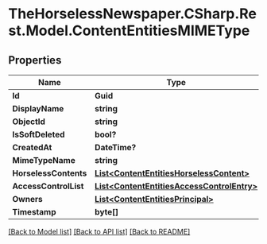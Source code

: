 # TheHorselessNewspaper.CSharp.Rest.Model.ContentEntitiesMIMEType

## Properties

Name | Type | Description | Notes
------------ | ------------- | ------------- | -------------
**Id** | **Guid** |  | [optional] 
**DisplayName** | **string** |  | [optional] 
**ObjectId** | **string** |  | [optional] 
**IsSoftDeleted** | **bool?** |  | [optional] 
**CreatedAt** | **DateTime?** |  | [optional] 
**MimeTypeName** | **string** |  | [optional] 
**HorselessContents** | [**List&lt;ContentEntitiesHorselessContent&gt;**](ContentEntitiesHorselessContent.md) |  | [optional] 
**AccessControlList** | [**List&lt;ContentEntitiesAccessControlEntry&gt;**](ContentEntitiesAccessControlEntry.md) |  | [optional] 
**Owners** | [**List&lt;ContentEntitiesPrincipal&gt;**](ContentEntitiesPrincipal.md) |  | [optional] 
**Timestamp** | **byte[]** |  | [optional] 

[[Back to Model list]](../README.md#documentation-for-models) [[Back to API list]](../README.md#documentation-for-api-endpoints) [[Back to README]](../README.md)

